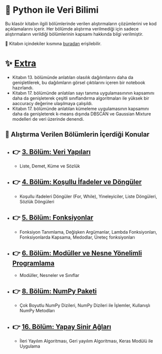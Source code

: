 # :orange_book: Python ile Veri Bilimi 
Bu klasör kitabın ilgili bölümlerinde verilen alıştırmaların çözümlerini ve kod açıklamalarını içerir. Her bölümde alıştırma verilmediği için sadece alıştırmaların verildiği bölümlerinin kapsamı hakkında bilgi verilmiştir.

:bookmark_tabs: Kitabın içindekiler kısmına [buradan](https://drive.google.com/file/d/1eZteuf95RAWspMwW4r0TWT9marQVZlVa/view?usp=sharing) erişilebilir.

# :sparkles: [Extra](https://github.com/enesmanan/turkce-kitaplar/tree/main/Python%20ile%20Veri%20Bilimi/Extra)
+ Kitabın 13. bölümünde anlatılan olasılık dağılımlarını daha da genişletilerek, bu dağılımların görsel çıktılarını içeren bir notebook hazırlandı.
+ Kitabın 17. bölümünde anlatılan sayı tanıma uygulamasınının kapsamını daha da genişleterek çeşitli sınıflandırma algoritmaları ile yüksek bir aaccuracy değerine ulaşılmaya çalışıldı.
+ Kitabın 17. bölümünde anlatılan kümeleme uygulamasının kapsamını daha da genişleterek k-means dışında DBSCAN ve Gaussian Mixture modelleri de veri üzerinde denendi.
## :open_book: Alıştırma Verilen Bölümlerin İçerdiği Konular 

  + ## :point_right: [3. Bölüm: Veri Yapıları](https://github.com/enesmanan/turkce-kitaplar/tree/main/Python%20ile%20Veri%20Bilimi/B%C3%B6l%C3%BCm_3) 
    + Liste, Demet, Küme ve Sözlük 
      
  + ## :point_right: [4. Bölüm: Koşullu İfadeler ve Döngüler](https://github.com/enesmanan/turkce-kitaplar/tree/main/Python%20ile%20Veri%20Bilimi/B%C3%B6l%C3%BCm_4)
    + Koşullu ifadeleri Döngüler (For, While), Yineleyiciler, Liste Döngüleri, Sözlük Döngüleri
  
  + ## :point_right: [5. Bölüm: Fonksiyonlar](https://github.com/enesmanan/turkce-kitaplar/tree/main/Python%20ile%20Veri%20Bilimi/B%C3%B6l%C3%BCm_5)
    + Fonksiyon Tanımlama, Değişken Argümanlar, Lambda Fonksiyonları, Fonksiyonlarda Kapsama, Medodlar, Üreteç fonksiyonları

  + ## :point_right: [6. Bölüm: Modüller ve Nesne Yönelimli Programlama](https://github.com/enesmanan/turkce-kitaplar/tree/main/Python%20ile%20Veri%20Bilimi/B%C3%B6l%C3%BCm_6)
    + Modüller, Nesneler ve Sınıflar
     
 + ## :point_right: [8. Bölüm: NumPy Paketi](https://github.com/enesmanan/turkce-kitaplar/tree/main/Python%20ile%20Veri%20Bilimi/B%C3%B6l%C3%BCm_8)
    + Çok Boyutlu NumPy Dizileri, NumPy Dizileri ile İşlemler, Kullanışlı NumPy Metodları

 + ## :point_right: [16. Bölüm: Yapay Sinir Ağları](https://github.com/enesmanan/turkce-kitaplar/tree/main/Python%20ile%20Veri%20Bilimi/B%C3%B6l%C3%BCm_16)
    + İleri Yayılım Algoritması, Geri yayılım Algoritması, Keras Modülü ile Uygulama
